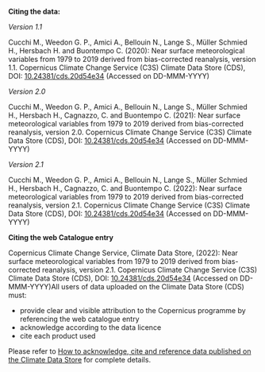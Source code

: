 **Citing the data:**

*Version 1.1*

Cucchi M., Weedon G. P., Amici A., Bellouin N., Lange S., Müller Schmied H., Hersbach H. and Buontempo C. (2020): Near surface meteorological variables from 1979 to 2019 derived from bias-corrected reanalysis, version 1.1. Copernicus Climate Change Service (C3S) Climate Data Store (CDS), DOI: [10.24381/cds.20d54e34](https://doi.org/10.24381/cds.20d54e34) (Accessed on DD-MMM-YYYY)

*Version 2.0*

Cucchi M., Weedon G. P., Amici A., Bellouin N., Lange S., Müller Schmied H., Hersbach H., Cagnazzo, C. and Buontempo C. (2021): Near surface meteorological variables from 1979 to 2019 derived from bias-corrected reanalysis, version 2.0. Copernicus Climate Change Service (C3S) Climate Data Store (CDS), DOI: [10.24381/cds.20d54e34](https://doi.org/10.24381/cds.20d54e34) (Accessed on DD-MMM-YYYY)

*Version 2.1*

Cucchi M., Weedon G. P., Amici A., Bellouin N., Lange S., Müller Schmied H., Hersbach H., Cagnazzo, C. and Buontempo C. (2022): Near surface meteorological variables from 1979 to 2019 derived from bias-corrected reanalysis, version 2.1. Copernicus Climate Change Service (C3S) Climate Data Store (CDS), DOI: [10.24381/cds.20d54e34](https://doi.org/10.24381/cds.20d54e34) (Accessed on DD-MMM-YYYY)


**Citing the web Catalogue entry**

Copernicus Climate Change Service, Climate Data Store, (2022): Near surface meteorological variables from 1979 to 2019 derived from bias-corrected reanalysis, version 2.1. Copernicus Climate Change Service (C3S) Climate Data Store (CDS), DOI: [10.24381/cds.20d54e34](https://doi.org/10.24381/cds.20d54e34) (Accessed on DD-MMM-YYYY)All users of data uploaded on the Climate Data Store (CDS) must:

* provide clear and visible attribution to the Copernicus programme by referencing the web catalogue entry
* acknowledge according to the data licence
* cite each product used



 Please refer to [How to acknowledge, cite and reference data published on the Climate Data Store](https://confluence.ecmwf.int/x/srnICw) for complete details.